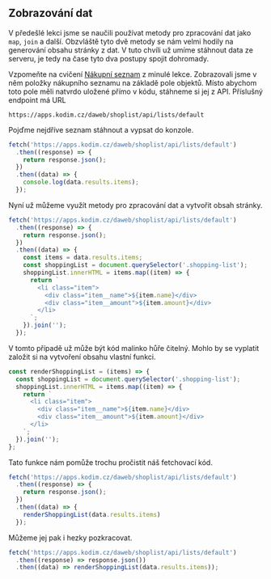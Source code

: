 ## Zobrazování dat

V předešlé lekci jsme se naučili používat metody pro zpracování dat jako `map`, `join` a další. Obzvláště tyto dvě metody se nám velmi hodily na generování obsahu stránky z dat. V tuto chvíli už umíme stáhnout data ze serveru, je tedy na čase tyto dva postupy spojit dohromady.

Vzpomeňte na cvičení [Nákupní seznam](../../func-data/cv-nadoma#cvdoma%3Enakupni-seznam) z minulé lekce. Zobrazovali jsme v něm položky nákupního seznamu na základě pole objektů. Místo abychom toto pole měli natvrdo uložené přímo v kódu, stáhneme si jej z API. Příslušný endpoint má URL

```
https://apps.kodim.cz/daweb/shoplist/api/lists/default
```

Pojďme nejdříve seznam stáhnout a vypsat do konzole. 

```js
fetch('https://apps.kodim.cz/daweb/shoplist/api/lists/default')
  .then((response) => {
    return response.json();
  })
  .then((data) => {
    console.log(data.results.items);
  });
```

Nyní už můžeme využít metody pro zpracování dat a vytvořit obsah stránky. 

```js
fetch('https://apps.kodim.cz/daweb/shoplist/api/lists/default')
  .then((response) => {
    return response.json();
  })
  .then((data) => {
    const items = data.results.items;
    const shoppingList = document.querySelector('.shopping-list');
    shoppingList.innerHTML = items.map((item) => {
      return `
        <li class="item">
          <div class="item__name">${item.name}</div>
          <div class="item__amount">${item.amount}</div>
        </li>
      `;
    }).join('');
  });
```

V tomto případě už může být kód malinko hůře čitelný. Mohlo by se vyplatit založit si na vytvoření obsahu vlastní funkci. 

```js
const renderShoppingList = (items) => {
  const shoppingList = document.querySelector('.shopping-list');
  shoppingList.innerHTML = items.map((item) => {
    return `
      <li class="item">
        <div class="item__name">${item.name}</div>
        <div class="item__amount">${item.amount}</div>
      </li>
    `;
  }).join('');
};
```

Tato funkce nám pomůže trochu pročistit náš fetchovací kód.

```js
fetch('https://apps.kodim.cz/daweb/shoplist/api/lists/default')
  .then((response) => {
    return response.json();
  })
  .then((data) => {
    renderShoppingList(data.results.items)
  });
```

Můžeme jej pak i hezky pozkracovat. 

```js
fetch('https://apps.kodim.cz/daweb/shoplist/api/lists/default')
  .then((response) => response.json())
  .then((data) => renderShoppingList(data.results.items));
```
